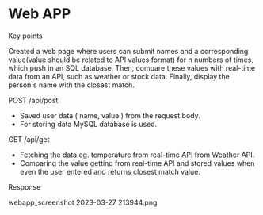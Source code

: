 # Web APP

Key points

Created a web page where users can submit names and a corresponding value(value should be related to API values format)
for n numbers of times, which push in an SQL database.
Then, compare these values with real-time data from an API, such as weather or stock data.
Finally, display the person's name with the closest match.

POST /api/post

- Saved user data ( name, value ) from the request body.
- For storing data MySQL database is used.

GET /api/get

- Fetching the data eg. temperature from real-time API from Weather API.
- Comparing the value getting from real-time API and stored values when even the user entered and returns closest match value.

Response

webapp_screenshot 2023-03-27 213944.png
